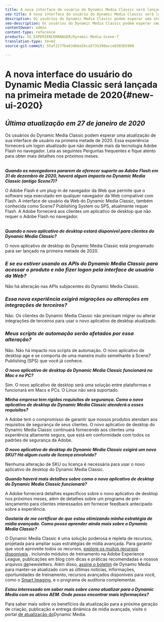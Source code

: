 ```yaml
---
title: A nova interface do usuário do Dynamic Media Classic será lançada na primeira metade de 2020
seo-title: A nova interface do usuário do Dynamic Media Classic será lançada na primeira metade de 2020
description: Os usuários do Dynamic Media Classic podem esperar uma atualização de sua interface de usuário na primeira metade de 2020. A experiência fornecerá um logon atualizado com links para recursos valiosos, além disso, essa atualização não dependerá mais da tecnologia Adobe Flash no navegador.
seo-description: Os usuários do Dynamic Media Classic podem esperar uma atualização de sua interface de usuário na primeira metade de 2020. A experiência fornecerá um logon atualizado com links para recursos valiosos, além disso, essa atualização não dependerá mais da tecnologia Adobe Flash no navegador.
contentOwner: admin
content-type: reference
products: SG_EXPERIENCEMANAGER/Dynamic-Media-Scene-7
translation-type: tm+mt
source-git-commit: 55af227fbe63dbbe56ca5735390acce6383b5908

---
```



# A nova interface do usuário do Dynamic Media Classic será lançada na primeira metade de 2020{#new-ui-2020}

## _Última atualização em 27 de janeiro de 2020_

Os usuários do Dynamic Media Classic podem esperar uma atualização de sua interface de usuário na primeira metade de 2020. Essa experiência fornecerá um logon atualizado que não depende mais da tecnologia Adobe Flash no navegador. Leia as seguintes Perguntas frequentes e fique atento para obter mais detalhes nos próximos meses.

\
**_Quando os navegadores pararem de oferecer suporte ao Adobe Flash em 31 de dezembro de 2020, haverá algum impacto no Dynamic Media Classic (antigo Scene7)?_**

O Adobe Flash é um plug-in de navegador da Web que permite que o software seja executado em qualquer navegador da Web compatível com Flash. A interface de usuário da Web do Dynamic Media Classic, também conhecida como Scene7 Publishing System ou SPS, atualmente requer Flash. A Adobe fornecerá aos clientes um aplicativo de desktop que não requer o Adobe Flash no navegador.

\
**_Quando o novo aplicativo de desktop estará disponível para clientes do Dynamic Media Classic?_**

O novo aplicativo de desktop do Dynamic Media Classic está programado para ser lançado na primeira metade de 2020.

### **_E se eu estiver usando as APIs do Dynamic Media Classic para acessar o produto e não fizer logon pela interface de usuário da Web?_**

Não há alteração nas APIs subjacentes do Dynamic Media Classic.

### **_Essa nova experiência exigirá migrações ou alterações em integrações de terceiros?_**

Não. Os clientes do Dynamic Media Classic não precisam migrar ou alterar integrações de terceiros para usar o novo aplicativo de desktop atualizado.

### **_Meus scripts de automação serão afetados por essa alteração?_**

Não. Não há impacto nos scripts de automação. O novo aplicativo de desktop age e se comporta de uma maneira muito semelhante à Scene7 Publishing (SPS) que você já conhece.

**_O novo aplicativo de desktop do Dynamic Media Classic funcionará no Mac e no PC?_**

Sim. O novo aplicativo de desktop será uma solução entre plataformas e funcionará em Macs e PCs. O Linux não será suportado.

**_Minha empresa tem rígidos requisitos de segurança. Como o novo aplicativo de desktop do Dynamic Media Classic atenderá a esses requisitos?_**

A Adobe tem o compromisso de garantir que nossos produtos atendam aos requisitos de segurança de seus clientes. O novo aplicativo de desktop do Dynamic Media Classic continuará fornecendo aos clientes uma experiência altamente segura, que está em conformidade com todos os padrões de segurança da Adobe.

**_O novo aplicativo de desktop do Dynamic Media Classic exigirá um novo SKU? Há algum custo de licença envolvido?_**

Nenhuma alteração de SKU ou licença é necessária para usar o novo aplicativo de desktop do Dynamic Media Classic.

**_Quando haverá mais detalhes sobre como o novo aplicativo de desktop do Dynamic Media Classic funcionará?_**

A Adobe fornecerá detalhes específicos sobre o novo aplicativo de desktop nos próximos meses, além de detalhes sobre um programa de pré-lançamento para clientes interessados em fornecer feedback antecipado sobre a experiência.

**_Gostaria de me certificar de que estou otimizando minha estratégia de mídia avançada. Como posso aprender ainda mais sobre o Dynamic Media Classic?_**

O Dynamic Media Classic é uma solução poderosa e repleta de recursos, projetada para ampliar suas estratégias de mídia avançada. Para garantir que você aproveite todos os recursos, [explore os muitos recursos disponíveis](https://guided.adobe.com/?launch=AEM-5a#recommended/solutions/experience-manager) , incluindo módulos de treinamento na Adobe Experience League, publicações em blog com dicas e práticas recomendadas e nossos arquivos [de](dynamic-media-newsletter.md)newsletters. Além disso, [assine o boletim](https://www.adobe.com/subscription/dynamic-media-newsletter.html) de Dynamic Media para manter-se atualizado com as últimas notícias, informações, oportunidades de treinamento, recursos avançados disponíveis para você, como o [Smart Imaging](https://helpx.adobe.com/experience-manager/6-3/assets/using/imaging-faq.html), e o programa de auditoria complementar.

**_Estou interessado em saber mais sobre como atualizar para o Dynamic Media com os ativos AEM. Onde posso encontrar mais informações?_**

Para saber mais sobre os benefícios da atualização para a próxima geração de criação, publicação e entrega dinâmica de mídia avançada, visite o portal [de atualização do](http://exploreadobe.com/dynamic-media-upgrade/)Dynamic Media.

